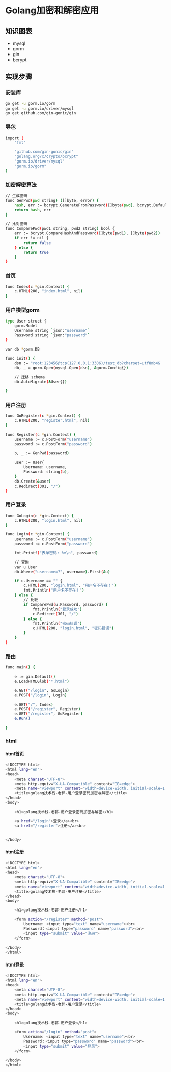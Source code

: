 <!--
 * @Author: ChenLong longchen2008@126.com
 * @Date: 2022-06-04 23:43:48
 * @LastEditors: ChenLong longchen2008@126.com
 * @LastEditTime: 2022-06-04 23:50:41
 * @FilePath: \study\03_golang_tech_stack\special\bcrypt\readme.md
 * @Description: 这是默认设置,请设置`customMade`, 打开koroFileHeader查看配置 进行设置: https://github.com/OBKoro1/koro1FileHeader/wiki/%E9%85%8D%E7%BD%AE
-->
# Golang加密和解密应用

## 知识图表

- mysql
- gorm
- gin
- bcrypt
  
## 实现步骤

### 安装库

```bash
go get -u gorm.io/gorm
go get -u gorm.io/driver/mysql
go get github.com/gin-gonic/gin
```

### 导包

```bash
import (
    "fmt"

    "github.com/gin-gonic/gin"
    "golang.org/x/crypto/bcrypt"
    "gorm.io/driver/mysql"
    "gorm.io/gorm"
)
```

### 加密解密算法

```bash
// 生成密码
func GenPwd(pwd string) ([]byte, error) {
    hash, err := bcrypt.GenerateFromPassword([]byte(pwd), bcrypt.DefaultCost) //加密处理
    return hash, err
}

// 比对密码
func ComparePwd(pwd1 string, pwd2 string) bool {
    err := bcrypt.CompareHashAndPassword([]byte(pwd1), []byte(pwd2))
    if err != nil {
        return false
    } else {
        return true
    }
}
```

### 首页

```bash
func Index(c *gin.Context) {
    c.HTML(200, "index.html", nil)
}
```

### 用户模型gorm

```bash
type User struct {
    gorm.Model
    Username string `json:"username"`
    Password string `json:"password"`
}

var db *gorm.DB

func init() {
    dsn := "root:123456@tcp(127.0.0.1:3306)/test_db?charset=utf8mb4&    parseTime=True&loc=Local"
    db, _ = gorm.Open(mysql.Open(dsn), &gorm.Config{})

    // 迁移 schema
    db.AutoMigrate(&User{})

}
```

### 用户注册

```bash
func GoRegister(c *gin.Context) {
    c.HTML(200, "register.html", nil)
}

func Register(c *gin.Context) {
    username := c.PostForm("username")
    password := c.PostForm("password")

    b, _ := GenPwd(password)

    user := User{
        Username: username,
        Password: string(b),
    }
    db.Create(&user)
    c.Redirect(301, "/")
}
```

### 用户登录

```bash
func GoLogin(c *gin.Context) {
    c.HTML(200, "login.html", nil)
}

func Login(c *gin.Context) {
    username := c.PostForm("username")
    password := c.PostForm("password")

    fmt.Printf("表单密码: %v\n", password)

    // 查询
    var u User
    db.Where("username=?", username).First(&u)

    if u.Username == "" {
        c.HTML(200, "login.html", "用户名不存在！")
        fmt.Println("用户名不存在！")
    } else {
        // 比较
        if ComparePwd(u.Password, password) {
            fmt.Println("登录成功")
            c.Redirect(301, "/")
        } else {
            fmt.Println("密码错误")
            c.HTML(200, "login.html", "密码错误")
        }
    }
}
```

### 路由

```bash
func main() {

    e := gin.Default()
    e.LoadHTMLGlob("*.html")

    e.GET("/login", GoLogin)
    e.POST("/login", Login)

    e.GET("/", Index)
    e.POST("/register", Register)
    e.GET("/register", GoRegister)
    e.Run()

}
```

### html

#### html首页

```bash
<!DOCTYPE html>
<html lang="en">
<head>
    <meta charset="UTF-8">
    <meta http-equiv="X-UA-Compatible" content="IE=edge">
    <meta name="viewport" content="width=device-width, initial-scale=1.0">
    <title>golang技术栈-老郭-用户登录密码加密与解密</title>
</head>
<body>

    <h1>golang技术栈-老郭-用户登录密码加密与解密</h1>

    <a href="/login">登录</a><br>
    <a href="/register">注册</a><br>

    
</body>
```

#### html注册

```bash
<!DOCTYPE html>
<html lang="en">
<head>
    <meta charset="UTF-8">
    <meta http-equiv="X-UA-Compatible" content="IE=edge">
    <meta name="viewport" content="width=device-width, initial-scale=1.0">
    <title>golang技术栈-老郭-用户注册</title>
</head>
<body>

    <h1>golang技术栈-老郭-用户注册</h1>

    <form action="/register" method="post">
        Username: <input type="text" name="username"><br>
        Password：<input type="password" name="password"><br>
        <input type="submit" value="注册">
    </form>
    
</body>
</html>
```

#### html登录

```bash
<!DOCTYPE html>
<html lang="en">
<head>
    <meta charset="UTF-8">
    <meta http-equiv="X-UA-Compatible" content="IE=edge">
    <meta name="viewport" content="width=device-width, initial-scale=1.0">
    <title>golang技术栈-老郭-用户登录</title>
</head>
<body>

    <h1>golang技术栈-老郭-用户登录</h1>

    <form action="/login" method="post">
        Username: <input type="text" name="username"><br>
        Password：<input type="password" name="password"><br>
        <input type="submit" value="登录">
    </form>
    
</body>
</html>
```
